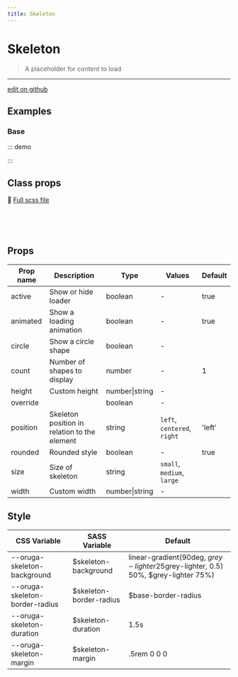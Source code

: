 ```yaml
---
title: Skeleton
---
```


# Skeleton

> A placeholder for content to load

> <CarbonAds />

---

<a href="https://github.com/oruga-ui/oruga/edit/develop/packages/docs/../oruga-next/src/components/skeleton/examples/Skeleton.md" class="docgen-edit-link">edit on github</a>

## Examples

### Base

::: demo
<template>
<section>
<o-field grouped group-multiline>
<o-switch v-model="animated">Animated</o-switch>
</o-field>

        <o-skeleton width="20%" :animated="animated"></o-skeleton>

        <o-skeleton width="40%" :animated="animated"></o-skeleton>

        <o-skeleton width="80%" :animated="animated"></o-skeleton>

        <o-skeleton :animated="animated"></o-skeleton>

        <o-skeleton :animated="animated" circle width="64px" height="64px"></o-skeleton>

        <o-skeleton :animated="animated" size="large" :count="2"></o-skeleton>

    </section>

</template>

<script>
export default {
    data() {
        return {
            animated: true
        }
    }
}
</script>

:::

## Class props

📄 [Full scss file](https://github.com/oruga-ui/oruga/blob/master/packages/oruga/src/scss/components/_skeleton.scss)

<br />

<br />
<br />

## Props

| Prop name | Description                                  | Type           | Values                      | Default |
| --------- | -------------------------------------------- | -------------- | --------------------------- | ------- |
| active    | Show or hide loader                          | boolean        | -                           | true    |
| animated  | Show a loading animation                     | boolean        | -                           | true    |
| circle    | Show a circle shape                          | boolean        | -                           |         |
| count     | Number of shapes to display                  | number         | -                           | 1       |
| height    | Custom height                                | number\|string | -                           |         |
| override  |                                              | boolean        | -                           |         |
| position  | Skeleton position in relation to the element | string         | `left`, `centered`, `right` | 'left'  |
| rounded   | Rounded style                                | boolean        | -                           | true    |
| size      | Size of skeleton                             | string         | `small`, `medium`, `large`  |         |
| width     | Custom width                                 | number\|string | -                           |         |

## Style

| CSS Variable                   | SASS Variable            | Default                                                                                     |
| ------------------------------ | ------------------------ | ------------------------------------------------------------------------------------------- |
| --oruga-skeleton-background    | \$skeleton-background    | linear-gradient(90deg, $grey-lighter 25%, rgba($grey-lighter, 0.5) 50%, \$grey-lighter 75%) |
| --oruga-skeleton-border-radius | \$skeleton-border-radius | \$base-border-radius                                                                        |
| --oruga-skeleton-duration      | \$skeleton-duration      | 1.5s                                                                                        |
| --oruga-skeleton-margin        | \$skeleton-margin        | .5rem 0 0 0                                                                                 |

